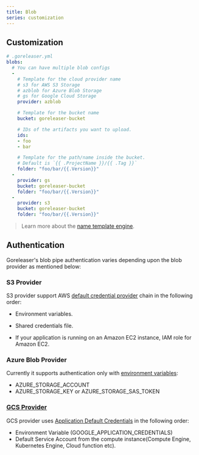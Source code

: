 ```yaml
---
title: Blob
series: customization
---
```


## Customization

```yaml
# .goreleaser.yml
blobs:
  # You can have multiple blob configs
  -
    # Template for the cloud provider name
    # s3 for AWS S3 Storage
    # azblob for Azure Blob Storage
    # gs for Google Cloud Storage
    provider: azblob

    # Template for the bucket name
    bucket: goreleaser-bucket

    # IDs of the artifacts you want to upload.
    ids:
    - foo
    - bar

    # Template for the path/name inside the bucket.
    # Default is `{{ .ProjectName }}/{{ .Tag }}`
    folder: "foo/bar/{{.Version}}"
  -
    provider: gs
    bucket: goreleaser-bucket
    folder: "foo/bar/{{.Version}}"
  -
    provider: s3
    bucket: goreleaser-bucket
    folder: "foo/bar/{{.Version}}"
```

> Learn more about the [name template engine](/templates).

## Authentication

Goreleaser's blob pipe authentication varies depending upon the blob provider as mentioned below:

### S3 Provider

S3 provider support AWS [default credential provider](https://docs.aws.amazon.com/sdk-for-go/v1/developer-guide/configuring-sdk.html#specifying-credentials) chain in the following order:

- Environment variables.

- Shared credentials file.

- If your application is running on an Amazon EC2 instance, IAM role for Amazon EC2.

### Azure Blob Provider

Currently it supports authentication only with [environment variables](https://docs.microsoft.com/en-us/azure/storage/common/storage-azure-cli#set-default-azure-storage-account-environment-variables):

- AZURE_STORAGE_ACCOUNT
- AZURE_STORAGE_KEY or AZURE_STORAGE_SAS_TOKEN

### [GCS Provider](https://cloud.google.com/docs/authentication/production)

GCS provider uses [Application Default Credentials](https://cloud.google.com/docs/authentication/production) in the following order:

- Environment Variable (GOOGLE_APPLICATION_CREDENTIALS)
- Default Service Account from the compute instance(Compute Engine, Kubernetes Engine, Cloud function etc).

